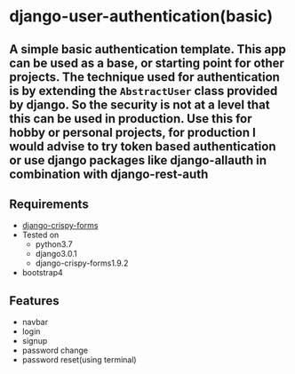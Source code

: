 # django-user-authentication(basic)

## A simple basic authentication template. This app can be used as a base, or starting point for other projects. The technique used for authentication is by extending the `AbstractUser` class provided by django. So the security is not at a level that this can be used in production. Use this for hobby or personal projects, for production I would advise to try __token based authentication__ or use django packages like **django-allauth** in combination with **django-rest-auth**

## Requirements
- [django-crispy-forms](https://django-crispy-forms.readthedocs.io/en/latest/)
- Tested on 
    - python3.7
    - django3.0.1
    - django-crispy-forms1.9.2
- bootstrap4


## Features
- navbar
- login
- signup
- password change
- password reset(using terminal)